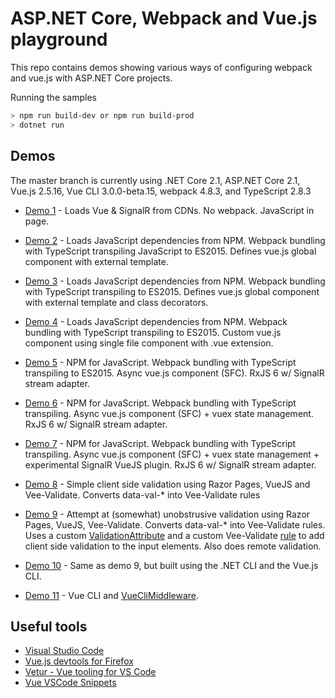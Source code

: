# ASP.NET Core, Webpack and Vue.js playground

This repo contains demos showing various ways of configuring webpack and vue.js with ASP.NET Core projects.

Running the samples

```bash
> npm run build-dev or npm run build-prod
> dotnet run
```

## Demos

The master branch is currently using .NET Core 2.1, ASP.NET Core 2.1, Vue.js 2.5.16, Vue CLI 3.0.0-beta.15, webpack 4.8.3, and TypeScript 2.8.3

- [Demo 1](src/demo1) - Loads Vue & SignalR from CDNs. No webpack. JavaScript in page.

- [Demo 2](src/demo2) - Loads JavaScript dependencies from NPM. Webpack bundling with TypeScript transpiling JavaScript to ES2015. Defines vue.js global component with external template.

- [Demo 3](src/demo3) - Loads JavaScript dependencies from NPM. Webpack bundling with TypeScript transpiling to ES2015. Defines vue.js global component with external template and class decorators.

- [Demo 4](src/demo4) - Loads JavaScript dependencies from NPM. Webpack bundling with TypeScript transpiling to ES2015. Custom vue.js component using single file component with .vue extension.

- [Demo 5](src/demo5) - NPM for JavaScript. Webpack bundling with TypeScript transpiling to ES2015. Async vue.js component (SFC). RxJS 6 w/ SignalR stream adapter.

- [Demo 6](src/demo6) - NPM for JavaScript. Webpack bundling with TypeScript transpiling. Async vue.js component (SFC) + vuex state management. RxJS 6 w/ SignalR stream adapter.

- [Demo 7](src/demo7) - NPM for JavaScript. Webpack bundling with TypeScript transpiling. Async vue.js component (SFC) + vuex state management + experimental SignalR VueJS plugin. RxJS 6 w/ SignalR stream adapter.

- [Demo 8](src/demo8) - Simple client side validation using Razor Pages, VueJS and Vee-Validate. Converts data-val-* into Vee-Validate rules

- [Demo 9](src/demo9) - Attempt at (somewhat) unobstrusive validation using Razor Pages, VueJS, Vee-Validate. Converts data-val-* into Vee-Validate rules. Uses a custom [ValidationAttribute](src/demo9/Validation/VeeValidateAttribute.cs) and a custom Vee-Validate [rule](src/demo9/client/validations.ts) to add client side validation to the input elements. Also does remote validation.

- [Demo 10](src/demo10) - Same as demo 9, but built using the .NET CLI and the Vue.js CLI.

- [Demo 11](src/demo11) - Vue CLI and [VueCliMiddleware](https://github.com/EEParker/aspnetcore-vueclimiddleware).


## Useful tools

- [Visual Studio Code](https://code.visualstudio.com/?WT.mc_id=code-github-cephilli)
- [Vue.js devtools for Firefox](https://addons.mozilla.org/en-GB/firefox/addon/vue-js-devtools/)
- [Vetur - Vue tooling for VS Code](https://marketplace.visualstudio.com/items?itemName=octref.vetur&WT.mc_id=code-github-cephilli)
- [Vue VSCode Snippets](https://marketplace.visualstudio.com/items?itemName=sdras.vue-vscode-snippets&WT.mc_id=code-github-cephilli)
